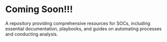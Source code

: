# Coming Soon!!!

A repository providing comprehensive resources for SOCs, including essential documentation, playbooks, and guides on automating processes and conducting analysis.
